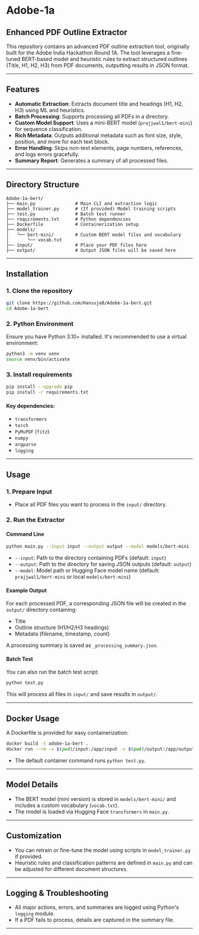 # Adobe-1a

## Enhanced PDF Outline Extractor

This repository contains an advanced PDF outline extraction tool, originally built for the Adobe India Hackathon Round 1A. The tool leverages a fine-tuned BERT-based model and heuristic rules to extract structured outlines (Title, H1, H2, H3) from PDF documents, outputting results in JSON format.

---

## Features

- **Automatic Extraction**: Extracts document title and headings (H1, H2, H3) using ML and heuristics.
- **Batch Processing**: Supports processing all PDFs in a directory.
- **Custom Model Support**: Uses a mini-BERT model (`prajjwal1/bert-mini`) for sequence classification.
- **Rich Metadata**: Outputs additional metadata such as font size, style, position, and more for each text block.
- **Error Handling**: Skips non-text elements, page numbers, references, and logs errors gracefully.
- **Summary Report**: Generates a summary of all processed files.

---

## Directory Structure

```
Adobe-1a-bert/
├── main.py               # Main CLI and extraction logic
├── model_trainer.py      # (If provided) Model training scripts
├── test.py               # Batch test runner
├── requirements.txt      # Python dependencies
├── Dockerfile            # Containerization setup
├── models/
│   └── bert-mini/        # Custom BERT model files and vocabulary
│       └── vocab.txt
├── input/                # Place your PDF files here
├── output/               # Output JSON files will be saved here
```

---

## Installation

### 1. Clone the repository

```bash
git clone https://github.com/HansujaB/Adobe-1a-bert.git
cd Adobe-1a-bert
```

### 2. Python Environment

Ensure you have Python 3.10+ installed. It's recommended to use a virtual environment:

```bash
python3 -m venv venv
source venv/bin/activate
```

### 3. Install requirements

```bash
pip install --upgrade pip
pip install -r requirements.txt
```

#### Key dependencies:

- `transformers`
- `torch`
- `PyMuPDF` (`fitz`)
- `numpy`
- `argparse`
- `logging`

---

## Usage

### 1. Prepare Input

- Place all PDF files you want to process in the `input/` directory.

### 2. Run the Extractor

#### Command Line

```bash
python main.py --input input --output output --model models/bert-mini
```

- `--input`: Path to the directory containing PDFs (default: `input`)
- `--output`: Path to the directory for saving JSON outputs (default: `output`)
- `--model`: Model path or Hugging Face model name (default: `prajjwal1/bert-mini` or local `models/bert-mini`)

#### Example Output

For each processed PDF, a corresponding JSON file will be created in the `output/` directory containing:
- Title
- Outline structure (H1/H2/H3 headings)
- Metadata (filename, timestamp, count)

A processing summary is saved as `_processing_summary.json`.

#### Batch Test

You can also run the batch test script:

```bash
python test.py
```
This will process all files in `input/` and save results in `output/`.

---

## Docker Usage

A Dockerfile is provided for easy containerization:

```bash
docker build -t adobe-1a-bert .
docker run --rm -v $(pwd)/input:/app/input -v $(pwd)/output:/app/output adobe-1a-bert
```
- The default container command runs `python test.py`.

---

## Model Details

- The BERT model (mini version) is stored in `models/bert-mini/` and includes a custom vocabulary (`vocab.txt`).
- The model is loaded via Hugging Face `transformers` in `main.py`.

---

## Customization

- You can retrain or fine-tune the model using scripts in `model_trainer.py` if provided.
- Heuristic rules and classification patterns are defined in `main.py` and can be adjusted for different document structures.

---

## Logging & Troubleshooting

- All major actions, errors, and summaries are logged using Python's `logging` module.
- If a PDF fails to process, details are captured in the summary file.

---


